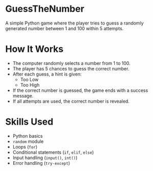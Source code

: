 # GuessTheNumber

A simple Python game where the player tries to guess a randomly generated number between 1 and 100 within 5 attempts.

# How It Works

- The computer randomly selects a number from 1 to 100.
- The player has 5 chances to guess the correct number.
- After each guess, a hint is given:
  - Too Low
  - Too High
- If the correct number is guessed, the game ends with a success message.
- If all attempts are used, the correct number is revealed.

# Skills Used

- Python basics
- `random` module
- Loops (`for`)
- Conditional statements (`if`, `elif`, `else`)
- Input handling (`input()`, `int()`)
- Error handling (`try-except`)

